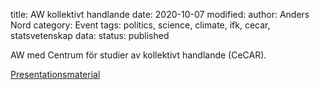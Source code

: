title: AW kollektivt handlande
date: 2020-10-07
modified:
author: Anders Nord
category: Event
tags: politics, science, climate, ifk, cecar, statsvetenskap
data:
status: published

AW med Centrum för studier av kollektivt handlande (CeCAR).

[Presentationsmaterial](data/AW_Volvo_2020107.pptx)
